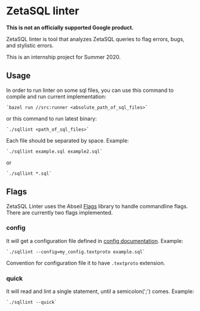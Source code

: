 # ZetaSQL linter

**This is not an officially supported Google product.**

ZetaSQL linter is tool that analyzes ZetaSQL queries to flag errors, bugs, and
stylistic errors.

This is an internship project for Summer 2020.

## Usage

In order to run linter on some sql files, you can use this command to compile and run current implementation:
    
    `bazel run //src:runner <absolute_path_of_sql_files>`

or this command to run latest binary:

    `./sqllint <path_of_sql_files>`

Each file should be separated by space. Example:

    `./sqllint example.sql example2.sql`

or

    `./sqllint *.sql`

## Flags

ZetaSQL Linter uses the Abseil [Flags](https://abseil.io/blog/20190509-flags) library to handle commandline flags. There are currently two flags implemented.

### config

It will get a configuration file defined in [config documentation](docs/config.md). Example:

    `./sqllint --config=my_config.textproto example.sql`

Convention for configuration file it to have `.textproto` extension.

### quick

It will read and lint a single statement, until a semicolon(';') comes. Example:

    `./sqllint --quick`